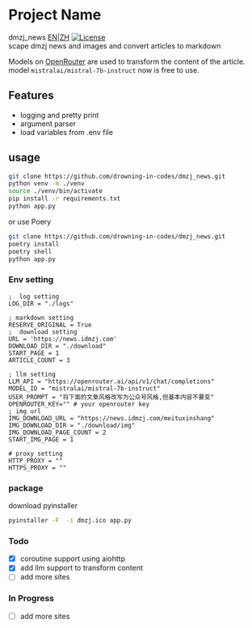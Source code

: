 
# Project Name
dmzj_news
[EN](README.md)|[ZH](README_ZH.md)
[![License](https://img.shields.io/badge/license-MIT-blue.svg)](LICENSE)
<br />
scape dmzj news and images and convert articles to markdown

Models on <a href="https://openrouter.ai/docs">OpenRouter</a> are used to transform the content of the article. 
model `mistralai/mistral-7b-instruct` now is free to use.

## Features
- logging and pretty print
- argument parser
- load variables from .env file

## usage

```bash
git clone https://github.com/drowning-in-codes/dmzj_news.git
python venv -m ./venv
source ./venv/bin/activate
pip install -r requirements.txt
python app.py
```
or use Poery
```bash
git clone https://github.com/drowning-in-codes/dmzj_news.git
poetry install
poetry shell
python app.py
```
### Env setting
```commandline .env
;  log setting
LOG_DIR = "./logs"

; markdown setting
RESERVE_ORIGINAL = True
;  download setting
URL = 'https://news.idmzj.com'
DOWNLOAD_DIR = "./download"
START_PAGE = 1
ARTICLE_COUNT = 3

; llm setting
LLM_API = "https://openrouter.ai/api/v1/chat/completions"
MODEL_ID = "mistralai/mistral-7b-instruct"
USER_PROMPT = "将下面的文章风格改写为公众号风格,但基本内容不要变"
OPENROUTER_KEY="" # your openrouter key
; img url
IMG_DOWNLOAD_URL = "https://news.idmzj.com/meituxinshang"
IMG_DOWNLOAD_DIR = "./download/img"
IMG_DOWNLOAD_PAGE_COUNT = 2
START_IMG_PAGE = 1

# proxy setting
HTTP_PROXY = ""
HTTPS_PROXY = ""
```

### package
download pyinstaller
```bash
pyinstaller -F  -i dmzj.ico app.py
```

### Todo

- [x] coroutine support using aiohttp
- [x] add llm support to transform content
- [ ] add more sites

### In Progress
- [ ] add more sites
